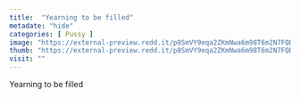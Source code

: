```yaml
---
title:  "Yearning to be filled"
metadate: "hide"
categories: [ Pussy ]
image: "https://external-preview.redd.it/p8SmVY9eqa2ZKmNwa6m98T6m2N7FQDNj2ANlEAAh0nA.jpg?auto=webp&s=2e39985668c0a33f4e02c71ea15f4c1144fbf1d5"
thumb: "https://external-preview.redd.it/p8SmVY9eqa2ZKmNwa6m98T6m2N7FQDNj2ANlEAAh0nA.jpg?width=1080&crop=smart&auto=webp&s=f60538026f388494eccab1d4f99901fa3f8732b1"
visit: ""
---
```

Yearning to be filled
